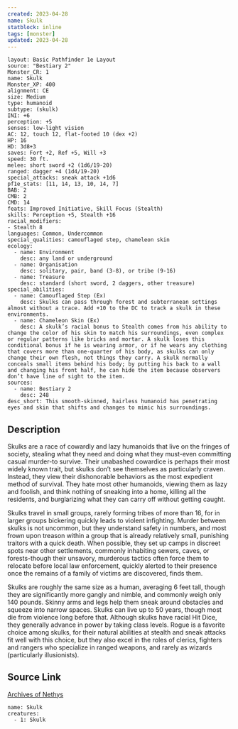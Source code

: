 ```yaml
---
created: 2023-04-28
name: Skulk
statblock: inline
tags: [monster]
updated: 2023-04-28
---
```

```statblock
layout: Basic Pathfinder 1e Layout
source: "Bestiary 2"
Monster_CR: 1
name: Skulk
Monster_XP: 400
alignment: CE
size: Medium
type: humanoid
subtype: (skulk)
INI: +6
perception: +5
senses: low-light vision
AC: 12, touch 12, flat-footed 10 (dex +2)
HP: 16
HD: 3d8+3
saves: Fort +2, Ref +5, Will +3
speed: 30 ft.
melee: short sword +2 (1d6/19-20)
ranged: dagger +4 (1d4/19-20)
special_attacks: sneak attack +1d6
pf1e_stats: [11, 14, 13, 10, 14, 7]
BAB: 2
CMB: 2
CMD: 14
feats: Improved Initiative, Skill Focus (Stealth)
skills: Perception +5, Stealth +16
racial_modifiers:
- Stealth 8
languages: Common, Undercommon
special_qualities: camouflaged step, chameleon skin
ecology:
  - name: Environment
    desc: any land or underground
  - name: Organisation
    desc: solitary, pair, band (3-8), or tribe (9-16)
  - name: Treasure
    desc: standard (short sword, 2 daggers, other treasure)
special_abilities:
  - name: Camouflaged Step (Ex)
    desc: Skulks can pass through forest and subterranean settings almost without a trace. Add +10 to the DC to track a skulk in these environments.
  - name: Chameleon Skin (Ex)
    desc: A skulk’s racial bonus to Stealth comes from his ability to change the color of his skin to match his surroundings, even complex or regular patterns like bricks and mortar. A skulk loses this conditional bonus if he is wearing armor, or if he wears any clothing that covers more than one-quarter of his body, as skulks can only change their own flesh, not things they carry. A skulk normally conceals small items behind his body; by putting his back to a wall and changing his front half, he can hide the item because observers don’t have line of sight to the item.
sources:
  - name: Bestiary 2
    desc: 248
desc_short: This smooth-skinned, hairless humanoid has penetrating eyes and skin that shifts and changes to mimic his surroundings.
```
## Description
Skulks are a race of cowardly and lazy humanoids that live on the fringes of society, stealing what they need and doing what they must-even committing casual murder-to survive. Their unabashed cowardice is perhaps their most widely known trait, but skulks don’t see themselves as particularly craven. Instead, they view their dishonorable behaviors as the most expedient method of survival. They hate most other humanoids, viewing them as lazy and foolish, and think nothing of sneaking into a home, killing all the residents, and burglarizing what they can carry off without getting caught.

Skulks travel in small groups, rarely forming tribes of more than 16, for in larger groups bickering quickly leads to violent infighting. Murder between skulks is not uncommon, but they understand safety in numbers, and most frown upon treason within a group that is already relatively small, punishing traitors with a quick death. When possible, they set up camps in discreet spots near other settlements, commonly inhabiting sewers, caves, or forests-though their unsavory, murderous tactics often force them to relocate before local law enforcement, quickly alerted to their presence once the remains of a family of victims are discovered, finds them.

Skulks are roughly the same size as a human, averaging 6 feet tall, though they are significantly more gangly and nimble, and commonly weigh only 140 pounds. Skinny arms and legs help them sneak around obstacles and squeeze into narrow spaces. Skulks can live up to 50 years, though most die from violence long before that. Although skulks have racial Hit Dice, they generally advance in power by taking class levels. Rogue is a favorite choice among skulks, for their natural abilities at stealth and sneak attacks fit well with this choice, but they also excel in the roles of clerics, fighters and rangers who specialize in ranged weapons, and rarely as wizards (particularly illusionists).
## Source Link
[Archives of Nethys](https://aonprd.com/MonsterDisplay.aspx?ItemName=Skulk)
```encounter-table
name: Skulk
creatures:
  - 1: Skulk
```
